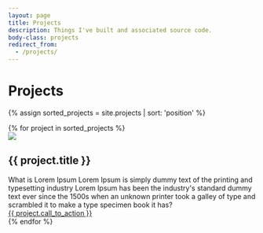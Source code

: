 ```yaml
---
layout: page
title: Projects
description: Things I've built and associated source code.
body-class: projects
redirect_from:
  - /projects/
---
```


# Projects

{% assign sorted_projects = site.projects | sort: 'position' %}

<!-- start block -->
<div id="projectbox"> 
{% for project in sorted_projects %}

<!-- start product -->       
<div class="project">
  <div class="project_img">
    <img src="http://thumbs.ebaystatic.com/images/m/m4JYJFjgp9rwTii4MicWiDA/s-l225.jpg">
  </div>
  <div class="project_content"> 
    <h2 id="{{ project.title | slugify }}" class="project_title">{{ project.title }}</h2>
    <div class="clear"></div>
    <div class="project_overview">What is Lorem Ipsum Lorem Ipsum is simply dummy text of the printing and typesetting industry Lorem Ipsum has been the industry's standard dummy text ever since the 1500s when an unknown printer took a galley of type and scrambled it to make a type specimen book it has? </div>
    <a href="{{ project.view_url }}" class="call-to-action">{{ project.call_to_action }}</a>
    <div class="clear"></div>
  </div>
</div>
{% endfor %}
</div>       
<!-- end of block -->